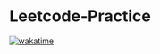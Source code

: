 # Leetcode-Practice
[![wakatime](https://wakatime.com/badge/user/dbe89e0f-b648-416b-8c52-19ede1424607/project/ed8d66ab-6cf4-45c2-a41e-a40c5909867f.svg?style=for-the-badge)](https://wakatime.com/badge/user/dbe89e0f-b648-416b-8c52-19ede1424607/project/ed8d66ab-6cf4-45c2-a41e-a40c5909867f)
